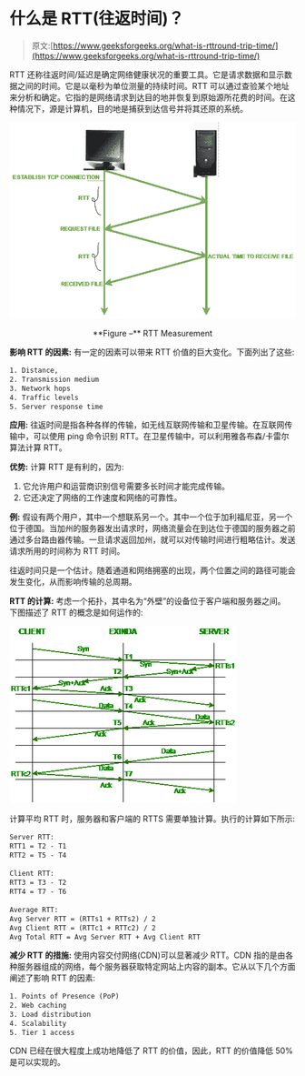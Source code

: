 # 什么是 RTT(往返时间)？

> 原文:[https://www.geeksforgeeks.org/what-is-rttround-trip-time/](https://www.geeksforgeeks.org/what-is-rttround-trip-time/)

RTT 还称往返时间/延迟是确定网络健康状况的重要工具。它是请求数据和显示数据之间的时间。它是以毫秒为单位测量的持续时间。RTT 可以通过查验某个地址来分析和确定。它指的是网络请求到达目的地并恢复到原始源所花费的时间。在这种情况下，源是计算机，目的地是捕获到达信号并将其还原的系统。

![](img/8de7da268fcd00670aa487d1c057ca1c.png)

<center>**Figure –** RTT Measurement</center>

**影响 RTT 的因素:**
有一定的因素可以带来 RTT 价值的巨大变化。下面列出了这些:

```
1. Distance,
2. Transmission medium
3. Network hops
4. Traffic levels
5. Server response time 
```

**应用:**
往返时间是指各种各样的传输，如无线互联网传输和卫星传输。在互联网传输中，可以使用 ping 命令识别 RTT。在卫星传输中，可以利用雅各布森/卡雷尔算法计算 RTT。

**优势:**
计算 RTT 是有利的，因为:

1.  它允许用户和运营商识别信号需要多长时间才能完成传输。
2.  它还决定了网络的工作速度和网络的可靠性。

**例:**
假设有两个用户，其中一个想联系另一个。其中一个位于加利福尼亚，另一个位于德国。当加州的服务器发出请求时，网络流量会在到达位于德国的服务器之前通过多台路由器传输。一旦请求返回加州，就可以对传输时间进行粗略估计。发送请求所用的时间称为 RTT 时间。

往返时间只是一个估计。随着通道和网络拥塞的出现，两个位置之间的路径可能会发生变化，从而影响传输的总周期。

**RTT 的计算:**
考虑一个拓扑，其中名为“外壁”的设备位于客户端和服务器之间。
下图描述了 RTT 的概念是如何运作的:

![](img/5e1cb3dea1bb0b2fa8bb3f9663689b6a.png)

计算平均 RTT 时，服务器和客户端的 RTTS 需要单独计算。执行的计算如下所示:

```
Server RTT:
RTT1 = T2 - T1
RTT2 = T5 - T4

Client RTT:
RTT3 = T3 - T2
RTT4 = T7 - T6 

Average RTT:
Avg Server RTT = (RTTs1 + RTTs2) / 2
Avg Client RTT = (RTTc1 + RTTc2) / 2
Avg Total RTT = Avg Server RTT + Avg Client RTT 
```

**减少 RTT 的措施:**
使用内容交付网络(CDN)可以显著减少 RTT。CDN 指的是由各种服务器组成的网络，每个服务器获取特定网站上内容的副本。它从以下几个方面阐述了影响 RTT 的因素:

```
1. Points of Presence (PoP)
2. Web caching
3. Load distribution
4. Scalability
5. Tier 1 access 
```

CDN 已经在很大程度上成功地降低了 RTT 的价值，因此，RTT 的价值降低 50%是可以实现的。